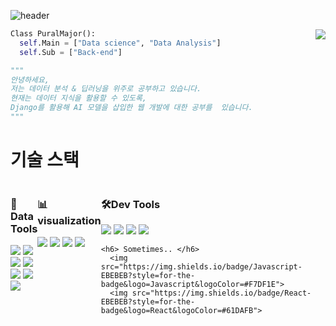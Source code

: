 ![header](https://capsule-render.vercel.app/api?type=waving&color=auto&height=200&section=header&text=Welcome-nl-&fontSize=65&animation=fadein&desc=Pural%20Major's%20Github&descSize=15)


<img align='right' src="http://mazassumnida.wtf/api/v2/generate_badge?boj=sjy4388">

```python
Class PuralMajor():
  self.Main = ["Data science", "Data Analysis"]
  self.Sub = ["Back-end"]

"""
안녕하세요,
저는 데이터 분석 & 딥러닝을 위주로 공부하고 있습니다.
현재는 데이터 지식을 활용할 수 있도록,
Django를 활용해 AI 모델을 삽입한 웹 개발에 대한 공부를  있습니다.
"""
```

<h1> 기술 스택 </h1>
<div style='display:flex; heigth:10px'>
  
  <div style='display:inline-block'>
    <h3> 💾Data Tools </h3>
    <div>
      <img src="https://img.shields.io/badge/Python-EBEBEB?style=for-the-badge&logo=python&logoColor=#3776AB">
      <img src="https://img.shields.io/badge/Pytorch-EBEBEB?style=for-the-badge&logo=pytorch&logoColor=#EE4C2C">
      <img src="https://img.shields.io/badge/Tensorflow-EBEBEB?style=for-the-badge&logo=tensorflow&logoColor=#FF6F00">
      <img src="https://img.shields.io/badge/Pandas-EBEBEB?style=for-the-badge&">
    </div>
    <div>
      <img src="https://img.shields.io/badge/PostgreSQL-EBEBEB?style=for-the-badge&logo=PostgreSQL&logoColor=#4169E1">
      <img src="https://img.shields.io/badge/MySQL-EBEBEB?style=for-the-badge&logo=MySQL&logoColor=#4479A1">
      <img src="https://img.shields.io/badge/Google BigQuery-EBEBEB?style=for-the-badge&logo=Google Cloud&logoColor=#4285F4">
    </div>
  </div>
  
  <div style='display: inline-block'>
    <h3>📊visualization</h3>
    <img src="https://img.shields.io/badge/Matplotlib-EBEBEB?style=for-the-badge">
    <img src="https://img.shields.io/badge/seaborn-EBEBEB?style=for-the-badge">
    <img src="https://img.shields.io/badge/plotly-EBEBEB?style=for-the-badge">
    <img src="https://img.shields.io/badge/Tableau-EBEBEB?style=for-the-badge&logo=Tableau&logoColor=#E97627">
  </div>
  
  <div style='display: inline-block'>
    <h3> 🛠Dev Tools </h3>
      <div>
        <img src="https://img.shields.io/badge/Bootstrap-EBEBEB?style=for-the-badge&logo=Bootstrap&logoColor=#7952B3">
        <img src="https://img.shields.io/badge/Python-EBEBEB?style=for-the-badge&logo=python&logoColor=#3776AB">
        <img src="https://img.shields.io/badge/Django-EBEBEB?style=for-the-badge&logo=Django&logoColor=#092E20">
        <img src="https://img.shields.io/badge/NGINX-EBEBEB?style=for-the-badge&logo=NGINX&logoColor=#009639">
      </div>

    <h6> Sometimes.. </h6>
      <img src="https://img.shields.io/badge/Javascript-EBEBEB?style=for-the-badge&logo=Javascript&logoColor=#F7DF1E">
      <img src="https://img.shields.io/badge/React-EBEBEB?style=for-the-badge&logo=React&logoColor=#61DAFB">
  </div>
</div>
